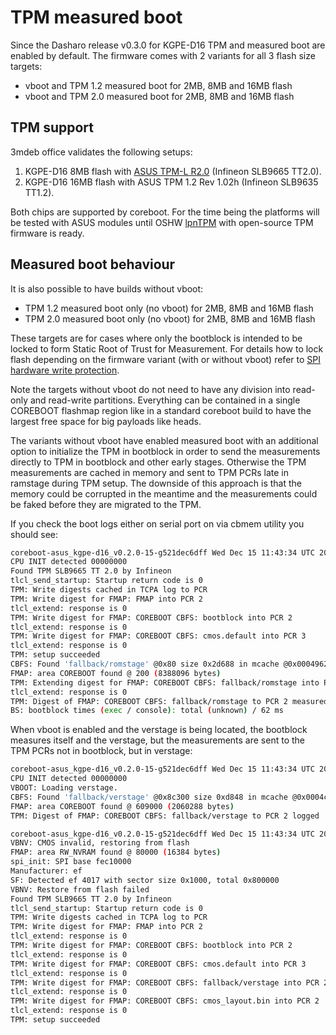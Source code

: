 # TPM measured boot

Since the Dasharo release v0.3.0 for KGPE-D16 TPM and measured boot are enabled
by default. The firmware comes with 2 variants for all 3 flash size targets:

- vboot and TPM 1.2 measured boot for 2MB, 8MB and 16MB flash
- vboot and TPM 2.0 measured boot for 2MB, 8MB and 16MB flash

## TPM support

3mdeb office validates the following setups:

1. KGPE-D16 8MB flash with [ASUS TPM-L R2.0](https://www.asus.com/Motherboards-Components/Motherboards/Accessories/TPM-L-R2-0/)
   (Infineon SLB9665 TT2.0).
2. KGPE-D16 16MB flash with ASUS TPM 1.2 Rev 1.02h (Infineon SLB9635 TT1.2).

Both chips are supported by coreboot. For the time being the platforms will be
tested with ASUS modules until OSHW [lpnTPM](https://nlnet.nl/project/lpnTPM/)
with open-source TPM firmware is ready.

## Measured boot behaviour

It is also possible to have builds without vboot:

- TPM 1.2 measured boot only (no vboot) for 2MB, 8MB and 16MB flash
- TPM 2.0 measured boot only (no vboot) for 2MB, 8MB and 16MB flash

These targets are for cases where only the bootblock is intended to be locked
to form Static Root of Trust for Measurement. For details how to lock flash
depending on the firmware variant (with or without vboot) refer to
[SPI hardware write protection](spi-wp.md).

Note the targets without vboot do not need to have any division into read-only
and read-write partitions. Everything can be contained in a single COREBOOT
flashmap region like in a standard coreboot build to have the largest free
space for big payloads like heads.

The variants without vboot have enabled measured boot with an additional option
to initialize the TPM in bootblock in order to send the measurements directly
to TPM in bootblock and other early stages. Otherwise the TPM measurements are
cached in memory and sent to TPM PCRs late in ramstage during TPM setup. The
downside of this approach is that the memory could be corrupted in the meantime
and the measurements could be faked before they are migrated to the TPM.

If you check the boot logs either on serial port on via cbmem utility you
should see:

```bash
coreboot-asus_kgpe-d16_v0.2.0-15-g521dec6dff Wed Dec 15 11:43:34 UTC 2021 bootblock starting (log level: 8)...
CPU INIT detected 00000000
Found TPM SLB9665 TT 2.0 by Infineon
tlcl_send_startup: Startup return code is 0
TPM: Write digests cached in TCPA log to PCR
TPM: Write digest for FMAP: FMAP into PCR 2
tlcl_extend: response is 0
TPM: Write digest for FMAP: COREBOOT CBFS: bootblock into PCR 2
tlcl_extend: response is 0
TPM: Write digest for FMAP: COREBOOT CBFS: cmos.default into PCR 3
tlcl_extend: response is 0
TPM: setup succeeded
CBFS: Found 'fallback/romstage' @0x80 size 0x2d688 in mcache @0x0004962c
FMAP: area COREBOOT found @ 200 (8388096 bytes)
TPM: Extending digest for FMAP: COREBOOT CBFS: fallback/romstage into PCR 2
tlcl_extend: response is 0
TPM: Digest of FMAP: COREBOOT CBFS: fallback/romstage to PCR 2 measured
BS: bootblock times (exec / console): total (unknown) / 62 ms
```

When vboot is enabled and the verstage is being located, the bootblock measures
itself and the verstage, but the measurements are sent to the TPM PCRs not in
bootblock, but in verstage:

```bash
coreboot-asus_kgpe-d16_v0.2.0-15-g521dec6dff Wed Dec 15 11:43:34 UTC 2021 bootblock starting (log level: 8)...
CPU INIT detected 00000000
VBOOT: Loading verstage.
CBFS: Found 'fallback/verstage' @0x8c300 size 0xd848 in mcache @0x0004c8fc
FMAP: area COREBOOT found @ 609000 (2060288 bytes)
TPM: Digest of FMAP: COREBOOT CBFS: fallback/verstage to PCR 2 logged

coreboot-asus_kgpe-d16_v0.2.0-15-g521dec6dff Wed Dec 15 11:43:34 UTC 2021 verstage starting (log level: 8)...
VBNV: CMOS invalid, restoring from flash
FMAP: area RW_NVRAM found @ 80000 (16384 bytes)
spi_init: SPI base fec10000
Manufacturer: ef
SF: Detected ef 4017 with sector size 0x1000, total 0x800000
VBNV: Restore from flash failed
Found TPM SLB9665 TT 2.0 by Infineon
tlcl_send_startup: Startup return code is 0
TPM: Write digests cached in TCPA log to PCR
TPM: Write digest for FMAP: FMAP into PCR 2
tlcl_extend: response is 0
TPM: Write digest for FMAP: COREBOOT CBFS: bootblock into PCR 2
tlcl_extend: response is 0
TPM: Write digest for FMAP: COREBOOT CBFS: cmos.default into PCR 3
tlcl_extend: response is 0
TPM: Write digest for FMAP: COREBOOT CBFS: fallback/verstage into PCR 2
tlcl_extend: response is 0
TPM: Write digest for FMAP: COREBOOT CBFS: cmos_layout.bin into PCR 2
tlcl_extend: response is 0
TPM: setup succeeded
```
